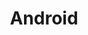 ---
image: /assets/images/projects/android.png
title: Android
project_url: https://developer.android.com/
---